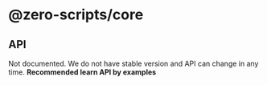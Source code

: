 # @zero-scripts/core

## API

Not documented. We do not have stable version and API can change in any time. **Recommended learn API by examples**

